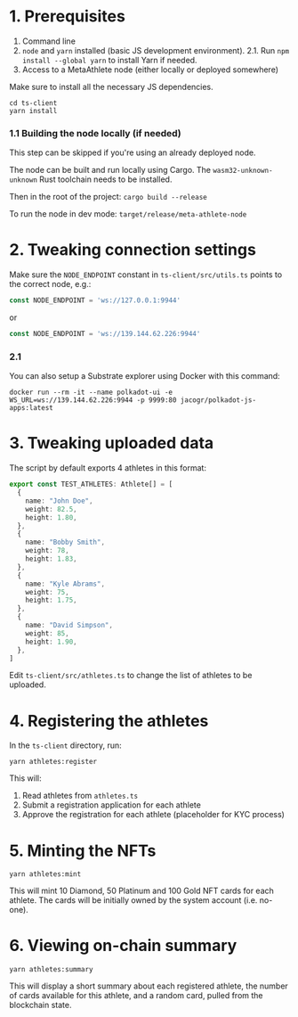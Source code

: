 # 1. Prerequisites

1. Command line
2. `node` and `yarn` installed (basic JS development environment).
2.1. Run `npm install --global yarn` to install Yarn if needed.
3. Access to a MetaAthlete node (either locally or deployed somewhere)

Make sure to install all the necessary JS dependencies.

```
cd ts-client
yarn install
```

### 1.1 Building the node locally (if needed)

This step can be skipped if you're using an already deployed node.

The node can be built and run locally using Cargo. The `wasm32-unknown-unknown` Rust toolchain needs to be installed.

Then in the root of the project: `cargo build --release`

To run the node in dev mode: `target/release/meta-athlete-node`

# 2. Tweaking connection settings

Make sure the `NODE_ENDPOINT` constant in `ts-client/src/utils.ts` points to the correct node, e.g.:
```ts
const NODE_ENDPOINT = 'ws://127.0.0.1:9944'
```

or
```ts
const NODE_ENDPOINT = 'ws://139.144.62.226:9944'
```

### 2.1

You can also setup a Substrate explorer using Docker with this command:
```
docker run --rm -it --name polkadot-ui -e WS_URL=ws://139.144.62.226:9944 -p 9999:80 jacogr/polkadot-js-apps:latest
```

# 3. Tweaking uploaded data

The script by default exports 4 athletes in this format:
```ts
export const TEST_ATHLETES: Athlete[] = [
  {
    name: "John Doe",
    weight: 82.5,
    height: 1.80,
  },
  {
    name: "Bobby Smith",
    weight: 78,
    height: 1.83,
  },
  {
    name: "Kyle Abrams",
    weight: 75,
    height: 1.75,
  },
  {
    name: "David Simpson",
    weight: 85,
    height: 1.90,
  },
]
```

Edit `ts-client/src/athletes.ts` to change the list of athletes to be uploaded.

# 4. Registering the athletes

In the `ts-client` directory, run:
```
yarn athletes:register
```

This will:
1. Read athletes from `athletes.ts`
2. Submit a registration application for each athlete
3. Approve the registration for each athlete (placeholder for KYC process)

# 5. Minting the NFTs
```
yarn athletes:mint
```

This will mint 10 Diamond, 50 Platinum and 100 Gold NFT cards for each athlete. The cards will be initially owned by the system account (i.e. no-one).

# 6. Viewing on-chain summary
```
yarn athletes:summary
```

This will display a short summary about each registered athlete, the number of cards available for this athlete, and a random card, pulled from the blockchain state.
